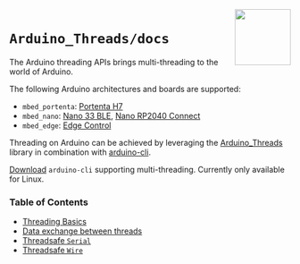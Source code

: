 <img src="https://content.arduino.cc/website/Arduino_logo_teal.svg" height="100" align="right"/>

`Arduino_Threads/docs`
======================
The Arduino threading APIs brings multi-threading to the world of Arduino.

The following Arduino architectures and boards are supported:
* `mbed_portenta`: [Portenta H7](https://store.arduino.cc/products/portenta-h7)
* `mbed_nano`: [Nano 33 BLE](https://store.arduino.cc/arduino-nano-33-ble), [Nano RP2040 Connect](https://store.arduino.cc/nano-rp2040-connect)
* `mbed_edge`: [Edge Control](https://store.arduino.cc/products/arduino-edge-control)

Threading on Arduino can be achieved by leveraging the [Arduino_Threads](https://github.com/bcmi-labs/Arduino_Threads) library in combination with [arduino-cli](https://github.com/facchinm/arduino-cli/commits/arduino_threads_rebased).

[Download](https://downloads.arduino.cc/arduino-cli/arduino-cli_arduino_threads_Linux_64bit.tar.gz) `arduino-cli` supporting multi-threading. Currently only available for Linux.

### Table of Contents
* [Threading Basics](01-threading-basics.md)
* [Data exchange between threads](02-data-exchange.md)
* [Threadsafe `Serial`](03-threadsafe-serial.md)
* [Threadsafe `Wire`](04-threadsafe-wire.md)
